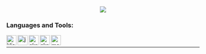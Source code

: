 ‌
<p align="center">
  <img src="https://count.getloli.com/get/@kisuzume?theme=gelbooru" />
</p>

### Languages and Tools:

<img align="left" alt="Visual Studio Code" width="26px" src="https://i.imgur.com/LwSdAlE.png" />
<img align="left" alt="js" width="26px" src="https://i.imgur.com/3u1wzwE.png" />
<img align="left" alt="skript" width="26px" src="https://avatars.githubusercontent.com/u/39464898?s=200&v=4" />
<img align="left" alt="skript" width="26px" src="https://avatars.githubusercontent.com/u/4430336?s=280&v=4" />
<img align="left" alt="mongodb" width="26px" src="https://imgur.com/xN5cFRr.png" /><br />

---
